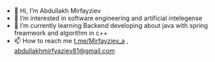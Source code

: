 - 👋 Hi, I’m Abdullakh Mirfayziev
- 👀 I’m interested in software engineering and artificial intelegense
- 🌱 I’m currently learning Backend developing about java with spring freamwork and algorithm in c++
- 📫 How to reach me [t.me/Mirfayziev_a](https://t.me//Mirfayziev_a) , abdullakhmirfyaziev81@gmail.com

  

<!---
AbdullakhMirfayziev/AbdullakhMirfayziev is a ✨ special ✨ repository because its `README.md` (this file) appears on your GitHub profile.
You can click the Preview link to take a look at your changes.
--->
